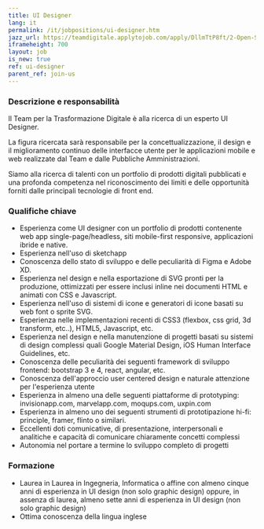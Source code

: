 ```yaml
---
title: UI Designer
lang: it
permalink: /it/jobpositions/ui-designer.htm
jazz_url: https://teamdigitale.applytojob.com/apply/DllmTtP8ft/2-Open-Source-Project-Leader
iframeheight: 700
layout: job
is_new: true
ref: ui-designer
parent_ref: join-us
---
```


### Descrizione e responsabilità
Il Team per la Trasformazione Digitale è alla ricerca di un esperto UI Designer.

La figura ricercata sarà responsabile per la concettualizzazione, il design e il miglioramento continuo delle interfacce utente per le applicazioni mobile e web realizzate dal Team e dalle Pubbliche Amministrazioni.

Siamo alla ricerca di talenti con un portfolio di prodotti digitali pubblicati e una profonda competenza nel riconoscimento dei limiti e delle opportunità forniti dalle principali tecnologie di front end.



### Qualifiche chiave
- Esperienza come UI designer con un portfolio di prodotti contenente web app single-page/headless, siti mobile-first responsive, applicazioni ibride e native.
- Esperienza nell'uso di sketchapp
- Conoscenza dello stato di sviluppo e delle peculiarità di Figma e Adobe XD.
- Esperienza nel design e nella esportazione di SVG pronti per la produzione, ottimizzati per essere inclusi inline nei documenti HTML e animati con CSS e Javascript.
- Esperienza nell'uso di sistemi di icone e generatori di icone basati su web font o sprite SVG.
- Esperienza nelle implementazioni recenti di CSS3 (flexbox, css grid, 3d transform, etc..), HTML5, Javascript, etc.
- Esperienza nel design e nella manutenzione di progetti basati su sistemi di design complessi quali Google Material Design, iOS Human Interface Guidelines, etc.
- Conoscenza delle peculiarità dei seguenti framework di sviluppo frontend: bootstrap 3 e 4, react, angular, etc.
- Conoscenza dell'approccio user centered design e naturale attenzione per l'esperienza utente
- Esperienza in almeno una delle seguenti piattaforme di prototyping: invisionapp.com, marvelapp.com, moqups.com, uxpin.com
- Esperienza in almeno uno dei seguenti strumenti di prototipazione hi-fi: principle, framer, flinto o similari.
- Eccellenti doti comunicative, di presentazione, interpersonali e analitiche e capacità di comunicare chiaramente concetti complessi
- Autonomia nel portare a termine lo sviluppo completo di progetti



### Formazione
- Laurea in Laurea in Ingegneria, Informatica o affine con almeno cinque anni di esperienza in UI design (non solo graphic design) oppure, in assenza di laurea, almeno sette anni di esperienza in UI design (non solo graphic design)
- Ottima conoscenza della lingua inglese
